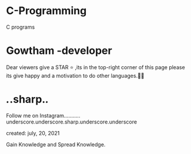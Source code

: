 # C-Programming
C programs
# Gowtham -developer 

Dear viewers give a STAR ⭐ ,its in the top-right corner of this page  please its give happy and 
a motivation to do other languages.✌🏻

# _._.sharp._._  

Follow me on Instagram...........
underscore.underscore.sharp.underscore.underscore

created: july, 20, 2021

Gain Knowledge and Spread Knowledge.

